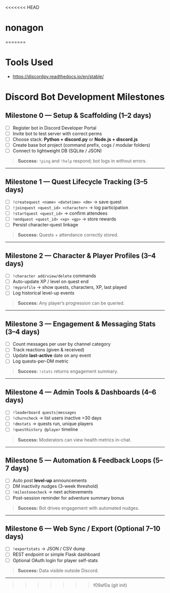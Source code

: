 <<<<<<< HEAD
# nonagon
=======
# Tools Used
- https://discordpy.readthedocs.io/en/stable/


# Discord Bot Development Milestones

## Milestone 0 — Setup & Scaffolding (1–2 days)
- [ ] Register bot in Discord Developer Portal  
- [ ] Invite bot to test server with correct perms  
- [ ] Choose stack: **Python + discord.py** or **Node.js + discord.js**  
- [ ] Create base bot project (command prefix, cogs / modular folders)  
- [ ] Connect to lightweight DB (SQLite / JSON)  
> **Success:** `!ping` and `!help` respond; bot logs in without errors.

---

## Milestone 1 — Quest Lifecycle Tracking (3–5 days)
- [ ] `!createquest <name> <datetime> <dm>` → save quest  
- [ ] `!joinquest <quest_id> <character>` → log participation  
- [ ] `!startquest <quest_id>` → confirm attendees  
- [ ] `!endquest <quest_id> <xp> <gp>` → store rewards  
- [ ] Persist character-quest linkage  
> **Success:** Quests + attendance correctly stored.

---

## Milestone 2 — Character & Player Profiles (3–4 days)
- [ ] `!character add/view/delete` commands  
- [ ] Auto-update XP / level on quest end  
- [ ] `!myprofile` → show quests, characters, XP, last played  
- [ ] Log historical level-up events  
> **Success:** Any player’s progression can be queried.

---

## Milestone 3 — Engagement & Messaging Stats (3–4 days)
- [ ] Count messages per user by channel category  
- [ ] Track reactions (given & received)  
- [ ] Update **last-active** date on any event  
- [ ] Log quests-per-DM metric  
> **Success:** `!stats` returns engagement summary.

---

## Milestone 4 — Admin Tools & Dashboards (4–6 days)
- [ ] `!leaderboard quests|messages`  
- [ ] `!churncheck` → list users inactive >30 days  
- [ ] `!dmstats` → quests run, unique players  
- [ ] `!questhistory @player` timeline  
> **Success:** Moderators can view health metrics in-chat.

---

## Milestone 5 — Automation & Feedback Loops (5–7 days)
- [ ] Auto post **level-up** announcements  
- [ ] DM inactivity nudges (3-week threshold)  
- [ ] `!milestonecheck` → next achievements  
- [ ] Post-session reminder for adventure summary bonus  
> **Success:** Bot drives engagement with automated nudges.

---

## Milestone 6 — Web Sync / Export (Optional 7–10 days)
- [ ] `!exportstats` → JSON / CSV dump  
- [ ] REST endpoint or simple Flask dashboard  
- [ ] Optional OAuth login for player self-stats  
> **Success:** Data visible outside Discord.

---
>>>>>>> f09af0a (git init)
